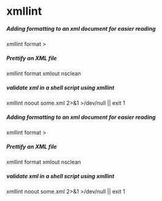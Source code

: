 # xmllint

##### Adding formatting to an xml document for easier reading

   xmllint  format <filename> > <output file>

##### Prettify an XML file

   xmllint  format xmlout nsclean <file>

##### validate xml in a shell script using xmllint

   xmllint  noout some.xml 2>&1 >/dev/null || exit 1

##### Adding formatting to an xml document for easier reading

   xmllint  format <filename> > <output file>

##### Prettify an XML file

   xmllint  format xmlout nsclean <file>

##### validate xml in a shell script using xmllint

   xmllint  noout some.xml 2>&1 >/dev/null || exit 1
